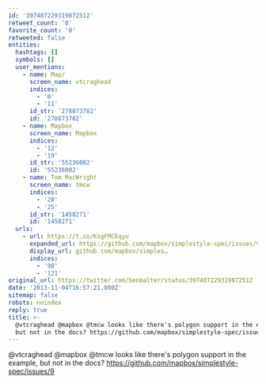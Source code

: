 ```yaml
---
id: '397407229319872512'
retweet_count: '0'
favorite_count: '0'
retweeted: false
entities:
  hashtags: []
  symbols: []
  user_mentions:
    - name: Map/
      screen_name: vtcraghead
      indices:
        - '0'
        - '11'
      id_str: '278873782'
      id: '278873782'
    - name: Mapbox
      screen_name: Mapbox
      indices:
        - '12'
        - '19'
      id_str: '55236002'
      id: '55236002'
    - name: Tom MacWright
      screen_name: tmcw
      indices:
        - '20'
        - '25'
      id_str: '1458271'
      id: '1458271'
  urls:
    - url: https://t.co/KsgFMCEqyu
      expanded_url: https://github.com/mapbox/simplestyle-spec/issues/9
      display_url: github.com/mapbox/simples…
      indices:
        - '98'
        - '121'
original_url: https://twitter.com/benbalter/status/397407229319872512
date: '2013-11-04T16:57:21.000Z'
sitemap: false
robots: noindex
reply: true
title: >-
  @vtcraghead @mapbox @tmcw looks like there's polygon support in the example,
  but not in the docs? https://github.com/mapbox/simplestyle-spec/issues/9
---
```


@vtcraghead @mapbox @tmcw looks like there's polygon support in the example, but not in the docs? https://github.com/mapbox/simplestyle-spec/issues/9